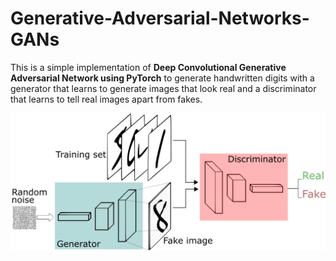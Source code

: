 # Generative-Adversarial-Networks-GANs

This is a simple implementation of **Deep Convolutional Generative Adversarial Network using PyTorch** to generate handwritten digits with a generator that learns to generate images that look real and a discriminator that learns to tell real images apart from fakes.

![GAN](https://github.com/ANYANTUDRE/Generative-Adversarial-Networks-GANs/blob/main/img/GANs.png?raw=true)


